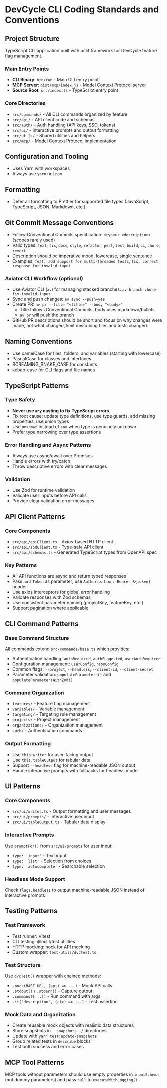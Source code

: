 # DevCycle CLI Coding Standards and Conventions

## Project Structure

TypeScript CLI application built with oclif framework for DevCycle feature flag management.

### Main Entry Points

- **CLI Binary**: `bin/run` - Main CLI entry point
- **MCP Server**: `dist/mcp/index.js` - Model Context Protocol server
- **Source Root**: `src/index.ts` - TypeScript entry point

### Core Directories

- `src/commands/` - All CLI commands organized by feature
- `src/api/` - API client code and schemas
- `src/auth/` - Auth handling (API keys, SSO, tokens)
- `src/ui/` - Interactive prompts and output formatting
- `src/utils/` - Shared utilities and helpers
- `src/mcp/` - Model Context Protocol implementation

## Configuration and Tooling

- Uses Yarn with workspaces
- Always use `yarn` not `npm`

## Formatting

- Defer all formatting to Prettier for supported file types (JavaScript, TypeScript, JSON, Markdown, etc.)

## Git Commit Message Conventions

- Follow Conventional Commits specification: `<type>: <description>` (scopes rarely used)
- Valid types: `feat`, `fix`, `docs`, `style`, `refactor`, `perf`, `test`, `build`, `ci`, `chore`, `revert`
- Description should be imperative mood, lowercase, single sentence
- Examples: `feat: add support for multi-threaded tests`, `fix: correct response for invalid input`

### Aviator CLI Workflow (optional)

- Use Aviator CLI (`av`) for managing stacked branches: `av branch chore-fix-invalid-input`
- Sync and push changes: `av sync --push=yes`
- Create PR: `av pr --title "<title>" --body "<body>"`
    - Title follows Conventional Commits, body uses markdown/bullets
    - `av pr` will push the branch
- GitHub PR descriptions should be short and focus on why changes were made, not what changed, limit describing files and tests changed.

## Naming Conventions

- Use camelCase for files, folders, and variables (starting with lowercase)
- PascalCase for classes and interfaces
- SCREAMING_SNAKE_CASE for constants
- kebab-case for CLI flags and file names

## TypeScript Patterns

### Type Safety

- **Never use `any` casting to fix TypeScript errors**
- Fix root cause: update type definitions, use type guards, add missing properties, use union types
- Use `unknown` instead of `any` when type is genuinely unknown
- Prefer type narrowing over type assertions

### Error Handling and Async Patterns

- Always use async/await over Promises
- Handle errors with try/catch
- Throw descriptive errors with clear messages

### Validation

- Use Zod for runtime validation
- Validate user inputs before API calls
- Provide clear validation error messages

## API Client Patterns

### Core Components

- `src/api/apiClient.ts` - Axios-based HTTP client
- `src/api/zodClient.ts` - Type-safe API client
- `src/api/schemas.ts` - Generated TypeScript types from OpenAPI spec

### Key Patterns

- All API functions are async and return typed responses
- Pass `authToken` as parameter; use `Authorization: Bearer ${token}` header
- Use axios interceptors for global error handling
- Validate responses with Zod schemas
- Use consistent parameter naming (projectKey, featureKey, etc.)
- Support pagination where applicable

## CLI Command Patterns

### Base Command Structure

All commands extend `src/commands/base.ts` which provides:

- Authentication handling: `authRequired`, `authSuggested`, `userAuthRequired`
- Configuration management: `userConfig`, `repoConfig`
- Common flags: `--project`, `--headless`, `--client-id`, `--client-secret`
- Parameter validation: `populateParameters()` and `populateParametersWithZod()`

### Command Organization

- `features/` - Feature flag management
- `variables/` - Variable management
- `targeting/` - Targeting rule management
- `projects/` - Project management
- `organizations/` - Organization management
- `auth/` - Authentication commands

### Output Formatting

- Use `this.writer` for user-facing output
- Use `this.tableOutput` for tabular data
- Support `--headless` flag for machine-readable JSON output
- Handle interactive prompts with fallbacks for headless mode

## UI Patterns

### Core Components

- `src/ui/writer.ts` - Output formatting and user messages
- `src/ui/prompts/` - Interactive user input
- `src/ui/tableOutput.ts` - Tabular data display

### Interactive Prompts

Use `promptFor()` from `src/ui/prompts` for user input:

- `type: 'input'` - Text input
- `type: 'list'` - Selection from choices
- `type: 'autocomplete'` - Searchable selection

### Headless Mode Support

Check `flags.headless` to output machine-readable JSON instead of interactive prompts

## Testing Patterns

### Test Framework

- Test runner: Vitest
- CLI testing: @oclif/test utilities
- HTTP mocking: nock for API mocking
- Custom wrapper: `test-utils/dvcTest.ts`

### Test Structure

Use `dvcTest()` wrapper with chained methods:

- `.nock(BASE_URL, (api) => ...)` - Mock API calls
- `.stdout()` / `.stderr()` - Capture output
- `.command([...])` - Run command with args
- `.it('description', (ctx) => ...)` - Test assertion

### Mock Data and Organization

- Create reusable mock objects with realistic data structures
- Store snapshots in `__snapshots__/` directories
- Update with `yarn test:update-snapshots`
- Group related tests in `describe` blocks
- Test both success and error cases

## MCP Tool Patterns

MCP tools without parameters should use empty properties in `inputSchema` (not dummy parameters) and pass `null` to `executeWithLogging()`.
